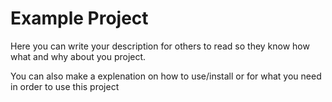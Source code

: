 # Example Project
Here you can write your description for others to read so they know how what and why about you project.

You can also make a explenation on how to use/install or for what you need in order to use this project


